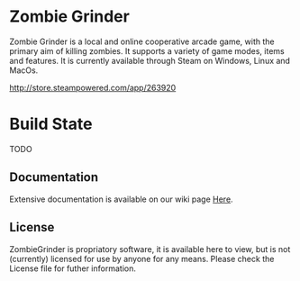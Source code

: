 # Zombie Grinder
Zombie Grinder is a local and online cooperative arcade game, with the primary aim of killing zombies. It supports a variety of game modes, items and features. It is currently available through Steam on Windows, Linux and MacOs.

http://store.steampowered.com/app/263920

# Build State
TODO

## Documentation
Extensive documentation is available on our wiki page <a href="https://github.com/TLeonardUK/ZombieGrinder/wiki">Here</a>.

## License
ZombieGrinder is propriatory software, it is available here to view, but is not (currently) licensed for use by anyone for any means. Please check the License file for futher information.
